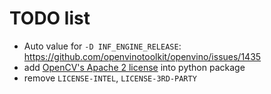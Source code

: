 # TODO list

+ Auto value for `-D INF_ENGINE_RELEASE`: https://github.com/openvinotoolkit/openvino/issues/1435
+ add [OpenCV's Apache 2 license](https://github.com/opencv/opencv/blob/master/LICENSE) into python package
+ remove `LICENSE-INTEL`, `LICENSE-3RD-PARTY`
